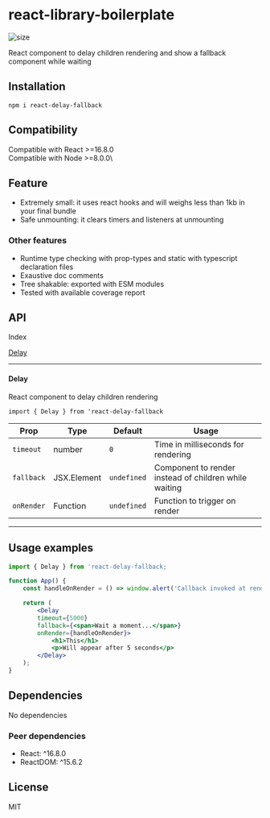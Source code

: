 # react-library-boilerplate

![size](https://img.shields.io/bundlephobia/min/react-delay-fallback)

React component to delay children rendering and show a fallback component while waiting

## Installation

```cli
npm i react-delay-fallback
```

## Compatibility

Compatible with React >=16.8.0\
Compatible with Node >=8.0.0\

## Feature
- Extremely small: it uses react hooks and will weighs less than 1kb in your final bundle
- Safe unmounting: it clears timers and listeners at unmounting

### Other features
- Runtime type checking with prop-types and static with typescript declaration files
- Exaustive doc comments
- Tree shakable: exported with ESM modules
- Tested with available coverage report

## API

Index

[Delay](#Delay)

---

#### Delay

React component to delay children rendering

```import { Delay } from 'react-delay-fallback```

| Prop       | Type        | Default     | Usage                                                 |
| ---------- | ----------- | ----------- | ----------------------------------------------------- |
| `timeout`  | number      | `0`         | Time in milliseconds for rendering                    |
| `fallback` | JSX.Element | `undefined` | Component to render instead of children while waiting |
| `onRender` | Function    | `undefined` | Function to trigger on render                         |

---

## Usage examples

```jsx
import { Delay } from 'react-delay-fallback;

function App() {
    const handleOnRender = () => window.alert('Callback invoked at rendering');

    return (
        <Delay
        timeout={5000}
        fallback={<span>Wait a moment...</span>}
        onRender={handleOnRender}>
            <h1>This</h1>
            <p>Will appear after 5 seconds</p>
        </Delay>
    );
}

```

## Dependencies

No dependencies

### Peer dependencies
- React: ^16.8.0
- ReactDOM: ^15.6.2

## License
MIT
